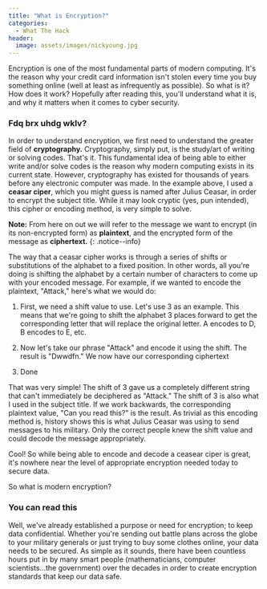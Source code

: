 ```yaml
---
title: "What is Encryption?"
categories:
  - What The Hack
header:
  image: assets/images/nickyoung.jpg  
---
```


Encryption is one of the most fundamental parts of modern computing. It's the reason why your credit card information isn't stolen every time you buy something online (well at least as infrequently as possible). So what is it? How does it work? Hopefully after reading this, you'll understand what it is, and why it matters when it comes to cyber security.  

### Fdq brx uhdg wklv?

In order to understand encryption, we first need to understand the greater field of **cryptography.** Cryptography, simply put, is the study/art of writing or solving codes. That's it. This fundamental idea of being able to either write and/or solve codes is the reason why modern computing exists in its current state. However, cryptography has existed for thousands of years before any electronic computer was made. In the example above, I used a **ceasar ciper**, which you might guess is named after Julius Ceasar, in order to encrypt the subject title. While it may look cryptic (yes, pun intended), this cipher or encoding method, is very simple to solve.

**Note:** From here on out we will refer to the message we want to encrypt (in its non-encrypted form) as **plaintext**, and the encrypted form of the message as **ciphertext.**
{: .notice--info}

The way that a ceasar cipher works is through a series of shifts or substitutions of the alphabet to a fixed position. In other words, all you're doing is shifting the alphabet by a certain number of characters to come up with your encoded message. For example, if we wanted to encode the plaintext, "Attack," here's what we would do:

1. First, we need a shift value to use. Let's use 3 as an example. This means that we're going to shift the alphabet 3 places forward to get the corresponding letter that will replace the original letter. A encodes to D, B encodes to E, etc.

2. Now let's take our phrase "Attack" and encode it using the shift. The result is "Dwwdfn." We now have our corresponding ciphertext

3. Done

That was very simple! The shift of 3 gave us a completely different string that can't immediately be deciphered as "Attack." The shift of 3 is also what I used in the subject title. If we work backwards, the corresponding plaintext value, "Can you read this?" is the result. As trivial as this encoding method is, history shows this is what Julius Ceasar was using to send messages to his military. Only the correct people knew the shift value and could decode the message appropriately. 

Cool! So while being able to encode and decode a ceasear ciper is great, it's nowhere near the level of appropriate encryption needed today to secure data. 

So what is modern encryption?

### You can read this

Well, we've already established a purpose or need for encryption; to keep data confidential. Whether you're sending out battle plans across the globe to your military generals or just trying to buy some clothes online, your data needs to be secured. As simple as it sounds, there have been countless hours put in by many smart people (mathematicians, computer scientists...the government) over the decades in order to create encryption standards that keep our data safe.









